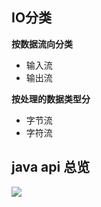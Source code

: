 ## IO分类

**按数据流向分类** 

- 输入流
- 输出流

**按处理的数据类型分** 
- 字节流
- 字符流

## java api 总览
![](https://raw.githubusercontent.com/jiangwei618/note/master/assets/image/1概述.md-2019-08-06-10-06-57.png)